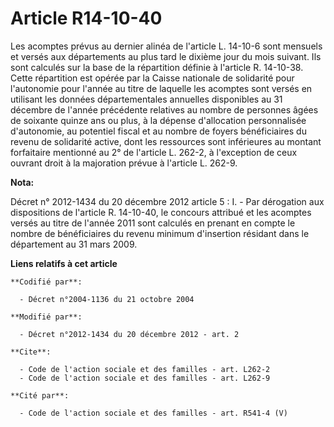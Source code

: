 # Article R14-10-40

Les acomptes prévus au dernier alinéa de l'article L. 14-10-6 sont mensuels et versés aux départements au plus tard le
dixième jour du mois suivant. Ils sont calculés sur la base de la répartition définie à l'article R. 14-10-38. Cette
répartition est opérée par la Caisse nationale de solidarité pour l'autonomie pour l'année au titre de laquelle les acomptes
sont versés en utilisant les données départementales annuelles disponibles au 31 décembre de l'année précédente relatives au
nombre de personnes âgées de soixante quinze ans ou plus, à la dépense d'allocation personnalisée d'autonomie, au potentiel
fiscal et au nombre de foyers bénéficiaires du revenu de solidarité active, dont les ressources sont inférieures au montant
forfaitaire mentionné au 2° de l'article L. 262-2, à l'exception de ceux ouvrant droit à la majoration prévue à l'article L.
262-9.

**Nota:**

Décret n° 2012-1434 du 20 décembre 2012 article 5 : I. - Par dérogation aux dispositions de l'article R. 14-10-40, le
concours attribué et les acomptes versés au titre de l'année 2011 sont calculés en prenant en compte le nombre de
bénéficiaires du revenu minimum d'insertion résidant dans le département au 31 mars 2009.

**Liens relatifs à cet article**

	**Codifié par**:

	  - Décret n°2004-1136 du 21 octobre 2004

	**Modifié par**:

	  - Décret n°2012-1434 du 20 décembre 2012 - art. 2

	**Cite**:

	  - Code de l'action sociale et des familles - art. L262-2
	  - Code de l'action sociale et des familles - art. L262-9

	**Cité par**:

	  - Code de l'action sociale et des familles - art. R541-4 (V)
